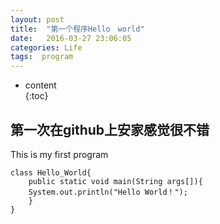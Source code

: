 ```yaml
---
layout: post
title:  "第一个程序Hello　world"
date:   2016-03-27 23:06:05
categories: Life
tags:  program
---
```

* content  
{:toc}  

## 第一次在github上安家感觉很不错
This is my first program

    class Hello_World{
    	public static void main(String args[]){
		System.out.println("Hello World！");
		}
	}




